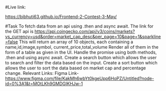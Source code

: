 #Live link: 

https://bibhuti63.github.io/Frontend-2-Contest-3-May/


#Task
To fetch data from an api using .then and async await.
The link for the GET api is https://api.coingecko.com/api/v3/coins/markets?vs_currency=usd&order=market_cap_desc&per_page=10&page=1&sparkline=false
This will return an array of 10 objects, each containing a name,id,image,symbol, current_price,total_volume
Render all of them in the form of a table as given in the UI.
Handle the promise using both methods, .then and using async await.
Create a search button which allows the user to search and filter the data based on the input.
Create a sort button which allows the user to sort the data based on market cap and percentage change.
Relevant Links:
Figma Link- https://www.figma.com/file/KakMh6wbYt0kgeUpp6HoPZ/Untitled?node-id=0%3A1&t=MOtLKh9GMDGIKHJw-1